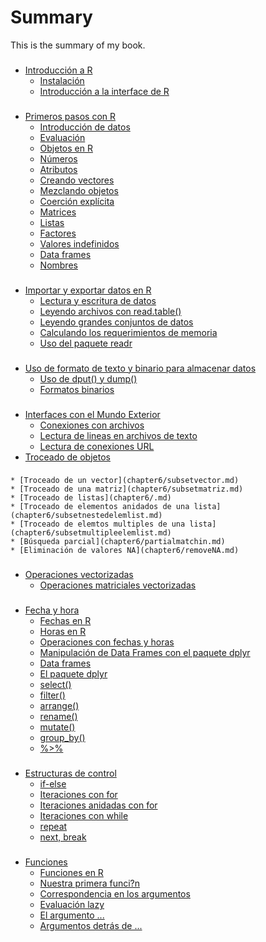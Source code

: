 # Summary
This is the summary of my book.
###
* [Introducción a R](chapter1/README.md)
    * [Instalación](chapter1/install.md)
    * [Introducción a la interface de R](chapter1/rinterface.md)
###
* [Primeros pasos con R](chapter2/README.md)
    * [Introducción de datos](chapter2/enteringinput.md)
    * [Evaluación](chapter2/evaluation.md)
    * [Objetos en R](chapter2/robjects.md)
    * [Números](chapter2/numbers.md)
    * [Atributos](chapter2/atributes.md)
    * [Creando vectores](chapter2/creatingvectors.md)
    * [Mezclando objetos](chapter2/mixingobjects.md)
    * [Coerción explícita](chapter2/explicitcoercion.md)
    * [Matrices](chapter2/matrices.md)
    * [Listas](chapter2/lists.md)
    * [Factores](chapter2/factors.md)
    * [Valores indefinidos](chapter2/missingvalues.md)
    * [Data frames](chapter2/dataframes.md)
    * [Nombres](chapter2/names.md)
###
* [Importar y exportar datos en R](chapter3/README.md)
    * [Lectura y escritura de datos](chapter3/readandwrite.md)
    * [Leyendo archivos con read.table()](chapter3/readtb.md)
    * [Leyendo grandes conjuntos de datos](chapter3/largedatasets.md)
    * [Calculando los requerimientos de memoria](chapter3/memoryrequeriments.md)
    * [Uso del paquete readr](chapter3/readr.md)
###
* [Uso de formato de texto y binario para almacenar datos](chapter4/README.md)
    * [Uso de dput() y dump()](chapter4/dputdump.md)
    * [Formatos binarios](chapter4/binaryformat.md)
###
* [Interfaces con el Mundo Exterior](chapter5/README.md)
    * [Conexiones con archivos](chapter5/fileconnections.md)
    * [Lectura de lineas en archivos de texto](chapter5/readlinestxt.md)
    * [Lectura de conexiones URL](chapter5/readingURL.md)
* [Troceado de objetos](chapter6/README.md)
###
    * [Troceado de un vector](chapter6/subsetvector.md)
    * [Troceado de una matriz](chapter6/subsetmatriz.md)
    * [Troceado de listas](chapter6/.md)
    * [Troceado de elementos anidados de una lista](chapter6/subsetnestedelemlist.md)
    * [Troceado de elemtos multiples de una lista](chapter6/subsetmultipleelemlist.md)
    * [Búsqueda parcial](chapter6/partialmatchin.md)
    * [Eliminación de valores NA](chapter6/removeNA.md)
###
* [Operaciones vectorizadas](chapter7/README.md)
    * [Operaciones matriciales vectorizadas](chapter7/vectormatrixoperations.md)
###
* [Fecha y hora](chapter8/README.md)
    * [Fechas en R](chapter8/dates.md)
    * [Horas en R](chapter8/times.md)
    * [Operaciones con fechas y horas](chapter8/datatimeoperations.md)
    * [Manipulación de Data Frames con el paquete dplyr](chapter9/README.md)
    * [Data frames](chapter9/dataframes.md)
    * [El paquete dplyr](chapter9/dplyr.md)
    * [select()](chapter9/select.md)
    * [filter()](chapter9/filter.md)
    * [arrange()](chapter9/arrange.md)
    * [rename()](chapter9/rename.md)
    * [mutate()](chapter9/mutate.md)
    * [group_by()](chapter9/groupby.md)
    * [%>%](chapter9/foo.md)
###
* [Estructuras de control](chapter10/README.md)
    * [if-else](chapter10/ifelse.md)
    * [Iteraciones con for](chapter10/forloop.md)
    * [Iteraciones anidadas con for](chapter10/nestedforloops.md)
    * [Iteraciones con while](chapter10/whileloop.md)
    * [repeat](chapter10/repeat.md)
    * [next, break](chapter10/nextbreak.md)
###
* [Funciones](chapter11/README.md)
    * [Funciones en R](chapter11/functions.md)
    * [Nuestra primera funci?n](chapter11/hellofunction.md)
    * [Correspondencia en los argumentos](chapter11/argumentmatching.md)
    * [Evaluación lazy](chapter11/lazyevaluation.md)
    * [El argumento ...](chapter11/dotsargument.md)
    * [Argumentos detrás de ...](chapter11/argumentafterdots.md)

    
    
    
    
    
    
    
    
    
    
    
    
    
    
    
    
    
    
